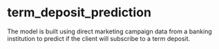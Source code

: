 # term_deposit_prediction
The model is built using direct marketing campaign data from a banking institution to predict if the client will subscribe to a term deposit.
